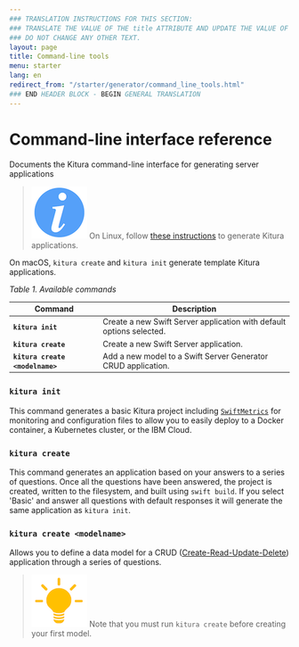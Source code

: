 ```yaml
---
### TRANSLATION INSTRUCTIONS FOR THIS SECTION:
### TRANSLATE THE VALUE OF THE title ATTRIBUTE AND UPDATE THE VALUE OF THE lang ATTRIBUTE.
### DO NOT CHANGE ANY OTHER TEXT.
layout: page
title: Command-line tools
menu: starter
lang: en
redirect_from: "/starter/generator/command_line_tools.html"
### END HEADER BLOCK - BEGIN GENERAL TRANSLATION
---
```


<div class="titleBlock">
	<h1>Command-line interface reference</h1>
	<p>Documents the Kitura command-line interface for generating server applications</p>
</div>

> ![info] On Linux, follow [these instructions](command_line_tools_for_linux) to generate Kitura applications.

On macOS, `kitura create` and `kitura init` generate template Kitura applications.

*Table 1. Available commands*

| Command                           | Description                                                                                                                                                                                                                                                            |
|---------------------------------  |------------------------------------------------------------------------------------------------------------------------------------------------------------------------------------------------------------------------------------------------------------------------|
| **`kitura init`**              | Create a new Swift Server application with default options selected.                                                                                                                                                                                                                       |
| **`kitura create`**              | Create a new Swift Server application.                                                                                                                                                                                                                       |
| **`kitura create <modelname>`** | Add a new model to a Swift Server Generator CRUD application.                                                                                                                                                                                                               |

### `kitura init`

This command generates a basic Kitura project including [`SwiftMetrics`](https://github.com/RuntimeTools/SwiftMetrics) for monitoring and configuration files to allow you to easily deploy to a Docker container, a Kubernetes cluster, or the IBM Cloud.

### `kitura create`

This command generates an application based on your answers to a series of questions. Once all the questions have been answered, the project is created, written to the filesystem, and built using `swift build`. If you select 'Basic' and answer all questions with default responses it will generate the same application as `kitura init`.

### `kitura create <modelname>`

Allows you to define a data model for a CRUD ([Create-Read-Update-Delete](core_concepts#crud)) application through a series of questions.


> ![tip] Note that you must run `kitura create` before creating your first model.


[info]: ../../../assets/info-blue.png
[tip]: ../../../assets/lightbulb-yellow.png
[warning]: ../../../assets/warning-red.png
